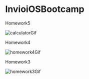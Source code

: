 # InvioiOSBootcamp

Homework5

![calculatorGif](https://user-images.githubusercontent.com/58392243/194115463-7b62f62e-2186-462c-a959-d91cbb9af79f.gif)

Homework4 

![homework4Gif](https://user-images.githubusercontent.com/58392243/193432588-b615f16f-03b0-43cd-af25-bca7fa4bc4c4.gif)


Homework3 

![homework3Gif](https://user-images.githubusercontent.com/58392243/193032835-8ffb662c-a42c-4cb9-859f-fb7f22993727.gif)

